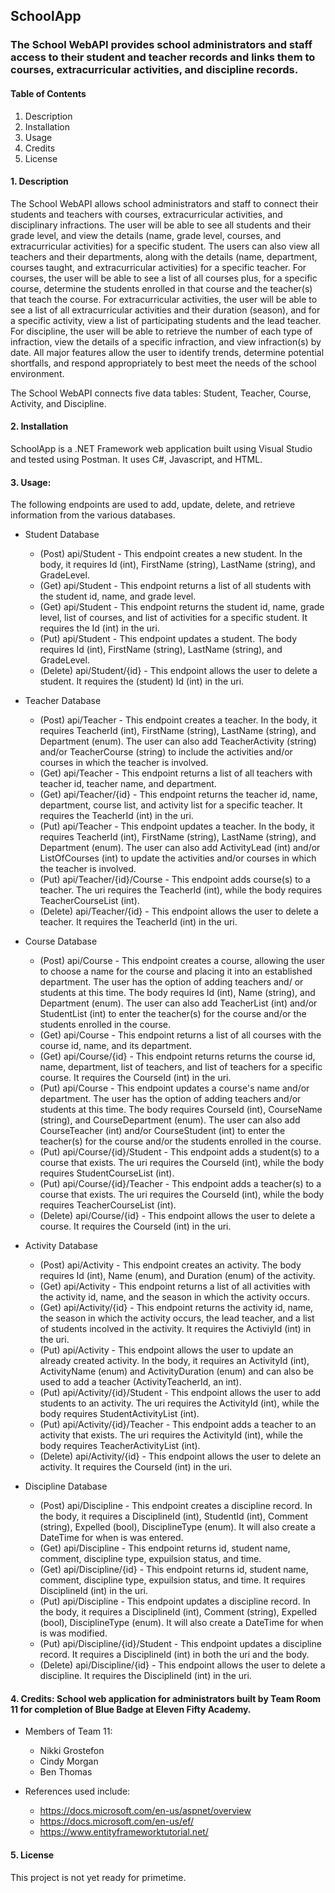 ## SchoolApp

### The School WebAPI provides school administrators and staff access to their student and teacher records and links them to courses, extracurricular activities, and discipline records.

#### Table of Contents
1. Description
1. Installation
1. Usage
1. Credits
1. License

#### 1. Description
The School WebAPI allows school administrators and staff to connect their students and teachers with courses, extracurricular activities, and disciplinary infractions. The user will be able to see all students and their grade level, and view the details (name, grade level, courses, and extracurricular activities) for a specific student. The users can also view all teachers and their departments, along with the details (name, department, courses taught, and extracurricular activities) for a specific teacher. For courses, the user will be able to see a list of all courses plus, for a specific course, determine the students enrolled in that course and the teacher(s) that teach the course. For extracurricular activities, the user will be able to see a list of all extracurricular activities and their duration (season), and for a specific activity, view a list of participating students and the lead teacher. For discipline, the user will be able to retrieve the number of each type of infraction, view the details of a specific infraction, and view infraction(s) by date. All major features allow the user to identify trends, determine potential shortfalls, and respond appropriately to best meet the needs of the school environment. 

The School WebAPI connects five data tables: Student, Teacher, Course, Activity, and Discipline.

#### 2. Installation 
SchoolApp is a .NET Framework web application built using Visual Studio and tested using Postman. It uses C#, Javascript, and HTML.

#### 3. Usage: 
The following endpoints are used to add, update, delete, and retrieve information from the various databases.

* Student Database
  * (Post) api/Student - This endpoint creates a new student. In the body, it requires Id (int), FirstName (string), LastName (string), and GradeLevel.
  * (Get) api/Student - This endpoint returns a list of all students with the student id, name, and grade level.
  * (Get) api/Student - This endpoint returns the student id, name, grade level, list of courses, and list of activities for a specific student. It requires the Id (int) in the uri.
  * (Put) api/Student - This endpoint updates a student. The body requires Id (int), FirstName (string), LastName (string), and GradeLevel.
  * (Delete) api/Student/{id} - This endpoint allows the user to delete a student. It requires the (student) Id (int) in the uri.
   
* Teacher Database
  * (Post) api/Teacher - This endpoint creates a teacher. In the body, it requires TeacherId (int), FirstName (string), LastName (string), and Department (enum). The user can also add TeacherActivity (string) and/or TeacherCourse (string) to include the activities and/or courses in which the teacher is involved.
  * (Get) api/Teacher - This endpoint returns a list of all teachers with teacher id, teacher name, and department.
  * (Get) api/Teacher/{id} - This endpoint returns the teacher id, name, department, course list, and activity list for a specific teacher. It requires the TeacherId (int) in the uri.
  * (Put) api/Teacher - This endpoint updates a teacher. In the body, it requires TeacherId (int), FirstName (string), LastName (string), and Department (enum). The user can also add ActivityLead (int) and/or ListOfCourses (int) to update the activities and/or courses in which the teacher is involved.
  * (Put) api/Teacher/{id}/Course - This endpoint adds course(s) to a teacher. The uri requires the TeacherId (int), while the body requires TeacherCourseList (int).
  * (Delete) api/Teacher/{id} - This endpoint allows the user to delete a teacher. It requires the TeacherId (int) in the uri.
  
* Course Database
  * (Post) api/Course - This endpoint creates a course, allowing the user to choose a name for the course and placing it into an established department. The user has the option of adding teachers and/ or students at this time. The body requires Id (int), Name (string), and Department (enum). The user can also add TeacherList (int) and/or StudentList (int) to enter the teacher(s) for the course and/or the students enrolled in the course. 
  * (Get) api/Course - This endpoint returns a list of all courses with the course id, name, and its department.
  * (Get) api/Course/{id} - This endpoint returns returns the course id, name, department, list of teachers, and list of teachers for a specific course. It requires the CourseId (int) in the uri.
  * (Put) api/Course - This endpoint updates a course's name and/or department. The user has the option of adding teachers and/or students at this time. The body requires CourseId (int), CourseName (string), and CourseDepartment (enum). The user can also add CourseTeacher (int) and/or CourseStudent (int) to enter the teacher(s) for the course and/or the students enrolled in the course.
  * (Put) api/Course/{id}/Student - This endpoint adds a student(s) to a course that exists. The uri requires the CourseId (int), while the body requires StudentCourseList (int). 
  * (Put) api/Course/{id}/Teacher - This endpoint adds a teacher(s) to a course that exists. The uri requires the CourseId (int), while the body requires TeacherCourseList (int). 
  * (Delete) api/Course/{id} - This endpoint allows the user to delete a course. It requires the CourseId (int) in the uri.
  
* Activity Database
  * (Post) api/Activity - This endpoint creates an activity. The body requires Id (int), Name (enum), and Duration (enum) of the activity.  
  * (Get) api/Activity - This endpoint returns a list of all activities with the activity id, name, and the season in which the activity occurs.
  * (Get) api/Activity/{id} - This endpoint returns the activity id, name, the season in which the activity occurs, the lead teacher, and a list of students incolved in the activity.  It requires the ActiviyId (int) in the uri.
  * (Put) api/Activity - This endpoint allows the user to update an already created activity. In the body, it requires an ActivityId (int), ActivityName (enum) and ActivityDuration (enum) and can also be used to add a teacher (ActivityTeacherId, an int).
  * (Put) api/Activity/{id}/Student - This endpoint allows the user to add students to an activity.  The uri requires the ActivityId (int), while the body requires StudentActivityList (int).
  * (Put) api/Activity/{id}/Teacher - This endpoint adds a teacher to an activity that exists. The uri requires the ActivityId (int), while the body requires TeacherActivityList (int).
  * (Delete) api/Activity/{id} - This endpoint allows the user to delete an activity. It requires the CourseId (int) in the uri.
  
* Discipline Database
  * (Post) api/Discipline - This endpoint creates a discipline record. In the body, it requires a DisciplineId (int), StudentId (int), Comment (string), Expelled (bool), DisciplineType (enum). It will also create a DateTime for when is was entered.
  * (Get) api/Discipline - This endpoint returns id, student name, comment, discipline type, expuilsion status, and time.
  * (Get) api/Discipline/{id} - This endpoint returns id, student name, comment, discipline type, expuilsion status, and time. It requires DisciplineId (int) in the uri.
  * (Put) api/Discipline - This endpoint updates a discipline record. In the body, it requires a DisciplineId (int), Comment (string), Expelled (bool), DisciplineType (enum). It will also create a DateTime for when is was modified.
  * (Put) api/Discipline/{id}/Student - This endpoint updates a discipline record. It requires a DisciplineId (int) in both the uri and the body.
  * (Delete) api/Discipline/{id} - This endpoint allows the user to delete a discipline. It requires the DisciplineId (int) in the uri.

#### 4. Credits: School web application for administrators built by Team Room 11 for completion of Blue Badge at Eleven Fifty Academy.
* Members of Team 11:
  * Nikki Grostefon
  * Cindy Morgan
  * Ben Thomas

* References used include:
  *  https://docs.microsoft.com/en-us/aspnet/overview
  *  https://docs.microsoft.com/en-us/ef/
  *  https://www.entityframeworktutorial.net/

#### 5. License
This project is not yet ready for primetime.
